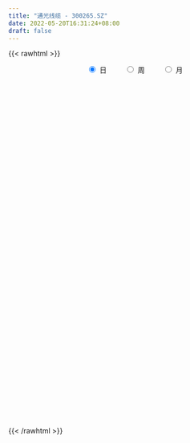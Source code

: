 ```yaml
---
title: "通光线缆 - 300265.SZ"
date: 2022-05-20T16:31:24+08:00
draft: false
---
```

{{< rawhtml >}}
    <div style="text-align: center">
        <label style="padding: 1rem;"><input style="margin-right: .5rem" type="radio" name="period" value="D" checked onclick="period_change(this)">日</label>
        <label style="padding: 1rem;"><input style="margin-right: .5rem" type="radio" name="period" value="W" onclick="period_change(this)">周</label>
        <label style="padding: 1rem;"><input style="margin-right: .5rem" type="radio" name="period" value="M" onclick="period_change(this)">月</label>
    </div>
    <div id="chart" style="height: 700px;"></div> 
    <script type="text/javascript">
        const D_v = [23046.79,28120.17,35267.21,113888.75,52675.05,32623.51,41517.25,30706.75,31040.55,27852.17,30344.0,31394.25,32192.0,31621.0,22825.81,36714.25,33932.0,24090.59,26437.25,43669.0,37729.02,98996.0,59677.0,53441.65,40372.0,90658.92,60152.0,56564.9,52960.87,78940.5,59448.0,156893.03,96287.03,53138.88,57283.0,39122.12,54388.0,27617.0,23675.18,27720.0,44444.91,42920.0,28418.0,45466.15,46671.25,30820.0,36366.53,34683.5,100792.87,60327.66,72217.51,48894.05,51753.25,471064.4,714703.75,447536.43,514954.31,542835.8199999999,370816.57,497724.85,362489.43,291656.91,273459.98,212274.46,428069.96,477026.04,381240.6,520275.3,626950.38,485557.35,429618.32,358006.91,243478.18,258691.18,228576.52,238115.98,337870.23,231481.97,164646.65,190379.01,149069.37,252230.57,207462.27,137618.18,102985.38,270613.61,191994.75,438073.73,304961.17,220689.5,215595.46,149557.8,185172.09,286083.46,239926.79,209463.17,167085.79,78121.18,105173.74,116413.3,98517.05,106997.8,71480.0,58842.25,92759.0,73871.0,42675.94,59705.0,125606.94,91925.94,79476.0,133513.06,217080.68,129889.86,110335.23,165986.08,92761.42,87294.0,66910.25,118650.32,93360.12,57191.0,66345.0,59829.84,65081.76,112175.12,214464.8,141186.18,316390.2,246256.31,173243.2,176053.75,133111.11,113863.0,311790.53,205095.78,146747.85,193293.71,138623.63,125998.0,86666.68,110382.0,96656.78,63379.0,63414.5,46260.0,133059.63,155810.94,255425.0,175878.03,214561.5,190687.0,123299.0,105081.25,92500.0,131241.25,90512.0,69707.25,57358.0,60674.5,51681.0,61338.0,91633.0,37243.0,49954.0,43118.19,36511.94,130416.5,80490.0,64070.0,45510.0,145387.01,84648.0,74803.0,35683.4,31566.53,60659.19,35367.23,37801.0,30040.53,26628.0,28293.87,35479.0,30848.0,39951.37,21087.0,44472.0,32802.5,39961.0,19986.62,85311.27,60197.75,55569.0,94913.0,45916.0,35549.0,39491.0,31525.08,41789.0,35256.0,31430.0,38232.0,47851.0,36407.0,34511.0,35154.53,42443.0,42141.54,41599.29,22413.0,21068.0,23225.0,52257.02,39716.0,21194.02,20748.0,27226.0,22200.0,28268.0,20400.36,17500.0,30290.0,48170.0,25329.0,19109.0,13953.0,9884.0,34237.0,19158.0,20779.0,19373.0,140374.66,93611.38,74171.01,40754.0,38168.0,30698.0,48675.0,28230.0,31795.0,23254.0,26389.0,35632.75,29289.0,17849.0,18909.0,15412.25,20143.0,43289.75,27687.52]
const D_histogram = [0.0,0.0076453561,0.0132890812,0.0326427931,0.0346628713,0.0364571399,0.0360245756,0.0271296645,0.0216123214,0.0229127964,0.0200890009,0.0154142285,0.0155264348,0.0064915459,0.0036502972,0.0067398737,-0.0031912295,-0.0073730001,-0.0070833857,0.0004642416,0.0032553877,0.0213803592,0.0315503388,0.0367738053,0.0334402241,0.0458633245,0.0476614512,0.0355899799,0.0338458349,0.027127295,0.013758591,0.0331970129,0.0211452443,0.005089927,-0.0208133526,-0.031700338,-0.0580595013,-0.0747332598,-0.0715284634,-0.0679945028,-0.0540736851,-0.0502035099,-0.0437868669,-0.0264380695,-0.0101063475,-0.0067323895,-0.0090889244,-0.0021294395,0.0154145849,0.0284271478,0.037852547,0.0361529167,0.0223816179,0.1299884374,0.2611486182,0.294939777,0.3392867933,0.3322687786,0.3035157486,0.3047129745,0.2888254623,0.2119881708,0.1087898087,0.05932473,0.0613126997,0.0761611875,0.0713150111,0.1001648219,0.2128498145,0.1853412352,0.0786397758,-0.0601586597,-0.1414622707,-0.1834211021,-0.2402214408,-0.2396195809,-0.2267752561,-0.2600208831,-0.27961424,-0.3164278003,-0.3396856141,-0.2828922699,-0.2529235096,-0.2241698343,-0.1971741375,-0.1250209957,-0.0854973783,-0.0019319719,0.0416822541,0.024689337,0.0464865814,0.0268923073,0.0365655167,0.0856905976,0.1012514557,0.0423979263,-0.0626612402,-0.1189170521,-0.1636999904,-0.1545370648,-0.1544478661,-0.1507640886,-0.1351041371,-0.125852452,-0.1048610736,-0.1124726012,-0.1073622174,-0.0853667076,-0.0403446916,-0.0195343507,-0.0009059224,0.0434602293,0.0843027164,0.0727402174,0.0160080913,-0.0635452694,-0.0937369594,-0.1154440788,-0.1259649539,-0.0980034079,-0.0937511412,-0.0782033824,-0.0517453894,-0.0280144028,-0.0154691142,0.0143316969,0.073774715,0.0955439845,0.154244267,0.1796948124,0.1902194658,0.1993380639,0.1798396112,0.1621620948,0.1793681757,0.1654355243,0.1348917369,0.1213953637,0.1177384437,0.078690573,0.0474077142,-0.0042797569,-0.0634844401,-0.0909672798,-0.1109593399,-0.1179354659,-0.0867628323,-0.0484319055,0.0052502492,0.0319048206,0.0592943313,0.0594082985,0.0588776981,0.0361387102,0.0082477029,-0.0507853212,-0.0737967151,-0.0920012552,-0.0900745351,-0.0837219311,-0.0766519935,-0.0623084145,-0.080391827,-0.0793780596,-0.0930701934,-0.0748446829,-0.0622875254,-0.0218906508,-0.0095081701,-0.0197792442,-0.0104804349,0.0297661255,0.0476655509,0.0307277923,0.0138324613,0.0048378202,-0.0395876388,-0.0527472327,-0.0799614573,-0.0754472143,-0.0574926335,-0.0383058471,-0.0135216447,-0.0011755633,-0.0119480405,-0.0200262467,-0.0029722603,0.0078870447,0.0066182848,0.0086483179,0.0419759668,0.0573397011,0.0694423936,0.0678594089,0.0697521805,0.056334518,0.053679026,0.0501277943,0.0384289207,0.0195962435,-0.0014888342,-0.0318114377,-0.0630709947,-0.0682464978,-0.0579225186,-0.0797744285,-0.1242952869,-0.1216952013,-0.1034594397,-0.0825254495,-0.0614477406,-0.0425211815,-0.0143509889,-0.0048054443,0.0015115642,0.0041940423,-0.007677068,-0.0031413958,0.0063417091,0.0075651921,0.015017504,0.0233963281,0.0018690134,-0.0334495923,-0.0416612522,-0.055969916,-0.0559916439,-0.069904201,-0.0629166668,-0.0443286118,-0.0327446674,0.0166744533,0.0176180395,-0.039353115,-0.0797701135,-0.0794309776,-0.0859304336,-0.0540599632,-0.0245763444,0.0044743831,0.0317206975,0.0614408591,0.0776118548,0.0925621885,0.0993709795,0.1030461012,0.0998623442,0.0999769861,0.1114977724,0.1190988184]
const D_fast = [0.0,0.0095566952,0.0185226906,0.0460371007,0.0567228968,0.0676314504,0.0762050299,0.074092535,0.0739782722,0.0810069463,0.0832054011,0.0823841858,0.0863780008,0.0789659983,0.077037324,0.0818118689,0.0710829583,0.0650579377,0.0635767057,0.0712403934,0.0748453864,0.0983154477,0.116373012,0.1307899298,0.1358164046,0.1597053361,0.1734188257,0.1702448494,0.1769621631,0.1770254469,0.1670963907,0.1948340658,0.1880686083,0.1732857728,0.142179155,0.1233670851,0.0824930465,0.047135973,0.0324586536,0.0189939885,0.0193963849,0.0107156826,0.0061856089,0.0169248889,0.0307300241,0.0324208847,0.0277921187,0.0342192438,0.0556169144,0.0757362642,0.0946248002,0.101963399,0.0937875047,0.2338914336,0.4303387689,0.5378648719,0.6670335865,0.7430827665,0.7902086737,0.8675841432,0.9239029966,0.9000627478,0.8240618379,0.7894279416,0.8067440862,0.8406328709,0.8536154473,0.9075064636,1.0734039098,1.0922306393,1.0051891238,0.8513510234,0.7346818447,0.6468677379,0.5300120389,0.4707090036,0.4268595144,0.3286086666,0.2391117497,0.1231912394,0.015012022,0.0010822987,-0.0321798184,-0.0594686017,-0.0817664393,-0.0408685463,-0.0227192735,0.0603631399,0.1143979294,0.1035773465,0.1369962363,0.124125039,0.1429396276,0.2134873579,0.2543610799,0.2061070321,0.0853825555,-0.0006025193,-0.0863104553,-0.1157817959,-0.1543045637,-0.1883118083,-0.2064278911,-0.228639319,-0.2338632091,-0.2695928869,-0.2913230574,-0.2906692246,-0.2557333815,-0.2398066282,-0.2214046805,-0.1661734716,-0.1042553053,-0.0976327499,-0.1503628533,-0.2458025314,-0.2994284611,-0.3499966003,-0.3920087138,-0.3885480197,-0.4077335384,-0.4117366252,-0.3982149796,-0.3814875936,-0.3728095836,-0.3394258483,-0.2615391515,-0.2158838858,-0.1186225365,-0.0482482881,0.0098312318,0.0687843458,0.0942457959,0.1171088033,0.1791569281,0.2065831578,0.2097623046,0.2266147723,0.2523924632,0.2330172358,0.2135863056,0.1608288952,0.085753102,0.0355284423,-0.0122034528,-0.0486634452,-0.0391815196,-0.0129585692,0.0420361477,0.0766669243,0.1188800179,0.1338460597,0.1480348837,0.1343305735,0.1085014919,0.0367721375,-0.0046884352,-0.0458932891,-0.0664852028,-0.0810630815,-0.0931561423,-0.0943896669,-0.1325710361,-0.1514017837,-0.1883614659,-0.1888471261,-0.1918618499,-0.1569376381,-0.1469321999,-0.1621480851,-0.1554693844,-0.1077812927,-0.0779654796,-0.08722129,-0.1006585058,-0.1084436918,-0.1627660604,-0.1891124625,-0.2363170515,-0.2506646121,-0.2470831896,-0.237472865,-0.2160690737,-0.2040168831,-0.2177763705,-0.2308611384,-0.2145502171,-0.2017191509,-0.2013333395,-0.197141227,-0.1533195864,-0.1236209269,-0.094157636,-0.0787757684,-0.0594449517,-0.0587789847,-0.0480147202,-0.0390340033,-0.0411256467,-0.0550592631,-0.0765165493,-0.1147920123,-0.1618193179,-0.1840564455,-0.1882130959,-0.230008613,-0.3056032931,-0.3334270078,-0.3410561062,-0.3407534783,-0.3350377046,-0.3267414408,-0.3021589955,-0.2938148119,-0.2871199124,-0.2833889237,-0.297179301,-0.2934289777,-0.2823604455,-0.2792456645,-0.2680389767,-0.2538110705,-0.2748711318,-0.3185521356,-0.3371791085,-0.3654802514,-0.3794998903,-0.4108884975,-0.41963013,-0.4121242281,-0.4087264504,-0.3551387164,-0.3497906203,-0.4166000536,-0.4769595805,-0.496478189,-0.5244602533,-0.5061047738,-0.4827652411,-0.4525959179,-0.4174194291,-0.3723390527,-0.3367650933,-0.2986742124,-0.2670226765,-0.2375860296,-0.2158042005,-0.1906953121,-0.1513000826,-0.1139243321]
const D_slow = [0.0,0.001911339,0.0052336093,0.0133943076,0.0220600254,0.0311743104,0.0401804543,0.0469628705,0.0523659508,0.0580941499,0.0631164001,0.0669699573,0.070851566,0.0724744524,0.0733870268,0.0750719952,0.0742741878,0.0724309378,0.0706600914,0.0707761518,0.0715899987,0.0769350885,0.0848226732,0.0940161245,0.1023761805,0.1138420117,0.1257573745,0.1346548694,0.1431163282,0.1498981519,0.1533377997,0.1616370529,0.166923364,0.1681958457,0.1629925076,0.1550674231,0.1405525478,0.1218692328,0.103987117,0.0869884913,0.07347007,0.0609191925,0.0499724758,0.0433629584,0.0408363716,0.0391532742,0.0368810431,0.0363486832,0.0402023295,0.0473091164,0.0567722532,0.0658104823,0.0714058868,0.1039029962,0.1691901507,0.242925095,0.3277467933,0.4108139879,0.4866929251,0.5628711687,0.6350775343,0.688074577,0.7152720292,0.7301032117,0.7454313866,0.7644716834,0.7823004362,0.8073416417,0.8605540953,0.9068894041,0.926549348,0.9115096831,0.8761441154,0.8302888399,0.7702334797,0.7103285845,0.6536347705,0.5886295497,0.5187259897,0.4396190396,0.3546976361,0.2839745686,0.2207436912,0.1647012326,0.1154076983,0.0841524493,0.0627781048,0.0622951118,0.0727156753,0.0788880096,0.0905096549,0.0972327317,0.1063741109,0.1277967603,0.1531096242,0.1637091058,0.1480437957,0.1183145327,0.0773895351,0.0387552689,0.0001433024,-0.0375477197,-0.071323754,-0.102786867,-0.1290021354,-0.1571202857,-0.1839608401,-0.205302517,-0.2153886899,-0.2202722775,-0.2204987581,-0.2096337008,-0.1885580217,-0.1703729674,-0.1663709446,-0.1822572619,-0.2056915018,-0.2345525215,-0.2660437599,-0.2905446119,-0.3139823972,-0.3335332428,-0.3464695902,-0.3534731908,-0.3573404694,-0.3537575452,-0.3353138664,-0.3114278703,-0.2728668036,-0.2279431005,-0.180388234,-0.1305537181,-0.0855938153,-0.0450532916,-0.0002112476,0.0411476335,0.0748705677,0.1052194086,0.1346540195,0.1543266628,0.1661785913,0.1651086521,0.1492375421,0.1264957221,0.0987558872,0.0692720207,0.0475813126,0.0354733363,0.0367858986,0.0447621037,0.0595856865,0.0744377612,0.0891571857,0.0981918632,0.100253789,0.0875574587,0.0691082799,0.0461079661,0.0235893323,0.0026588496,-0.0165041488,-0.0320812524,-0.0521792092,-0.0720237241,-0.0952912724,-0.1140024432,-0.1295743245,-0.1350469872,-0.1374240298,-0.1423688408,-0.1449889496,-0.1375474182,-0.1256310305,-0.1179490824,-0.114490967,-0.113281512,-0.1231784217,-0.1363652299,-0.1563555942,-0.1752173978,-0.1895905561,-0.1991670179,-0.2025474291,-0.2028413199,-0.20582833,-0.2108348917,-0.2115779568,-0.2096061956,-0.2079516244,-0.2057895449,-0.1952955532,-0.180960628,-0.1636000296,-0.1466351773,-0.1291971322,-0.1151135027,-0.1016937462,-0.0891617976,-0.0795545675,-0.0746555066,-0.0750277151,-0.0829805746,-0.0987483232,-0.1158099477,-0.1302905773,-0.1502341845,-0.1813080062,-0.2117318065,-0.2375966665,-0.2582280288,-0.273589964,-0.2842202593,-0.2878080066,-0.2890093676,-0.2886314766,-0.287582966,-0.289502233,-0.2902875819,-0.2887021547,-0.2868108566,-0.2830564806,-0.2772073986,-0.2767401452,-0.2851025433,-0.2955178564,-0.3095103354,-0.3235082463,-0.3409842966,-0.3567134633,-0.3677956162,-0.3759817831,-0.3718131697,-0.3674086599,-0.3772469386,-0.397189467,-0.4170472114,-0.4385298198,-0.4520448106,-0.4581888967,-0.4570703009,-0.4491401266,-0.4337799118,-0.4143769481,-0.391236401,-0.3663936561,-0.3406321308,-0.3156665447,-0.2906722982,-0.2627978551,-0.2330231505]
const D_data = [['2021-05-11', 8.3738, 8.4337, 8.3339, 8.4337],['2021-05-12', 8.3838, 8.5535, 8.3738, 8.5535],['2021-05-13', 8.5535, 8.5734, 8.4337, 8.7431],['2021-05-14', 8.9028, 8.8329, 8.8329, 9.4817],['2021-05-17', 8.6632, 8.7032, 8.6233, 8.9627],['2021-05-18', 8.6832, 8.7431, 8.5834, 8.8229],['2021-05-19', 8.803, 8.7531, 8.7331, 8.9527],['2021-05-20', 8.7531, 8.6533, 8.5934, 8.7531],['2021-05-21', 8.6632, 8.6832, 8.6632, 8.8329],['2021-05-24', 8.6832, 8.783, 8.6433, 8.793],['2021-05-25', 8.813, 8.7531, 8.6632, 8.8229],['2021-05-26', 8.773, 8.7331, 8.6932, 8.813],['2021-05-27', 8.7032, 8.803, 8.7032, 8.8329],['2021-05-28', 8.803, 8.6832, 8.6433, 8.8828],['2021-05-31', 8.6433, 8.7431, 8.6433, 8.7531],['2021-06-01', 8.7431, 8.8329, 8.6732, 8.8329],['2021-06-02', 8.8229, 8.6632, 8.6533, 8.8229],['2021-06-03', 8.6932, 8.7032, 8.6233, 8.7331],['2021-06-04', 8.7131, 8.7531, 8.7032, 8.773],['2021-06-07', 8.7331, 8.8728, 8.7231, 8.8728],['2021-06-08', 8.9028, 8.8529, 8.7631, 8.9028],['2021-06-09', 8.813, 9.1224, 8.803, 9.1822],['2021-06-10', 9.1224, 9.1323, 9.0026, 9.2022],['2021-06-11', 9.1224, 9.1523, 9.0625, 9.2321],['2021-06-15', 9.2222, 9.0924, 9.0026, 9.2222],['2021-06-16', 9.0924, 9.3619, 8.9427, 9.3619],['2021-06-17', 9.282, 9.322, 9.1922, 9.3819],['2021-06-18', 9.292, 9.1723, 9.1423, 9.4417],['2021-06-21', 9.1523, 9.312, 9.1224, 9.322],['2021-06-22', 9.3619, 9.2721, 9.2721, 9.6314],['2021-06-23', 9.2621, 9.1723, 9.0824, 9.2621],['2021-06-24', 9.1723, 9.6414, 9.0725, 9.6513],['2021-06-25', 9.6314, 9.312, 9.302, 9.6314],['2021-06-28', 9.23, 9.22, 9.17, 9.38],['2021-06-29', 9.26, 9.0, 8.95, 9.3],['2021-06-30', 9.09, 9.09, 9.0, 9.17],['2021-07-01', 9.07, 8.78, 8.72, 9.08],['2021-07-02', 8.68, 8.75, 8.65, 8.95],['2021-07-05', 8.75, 8.92, 8.75, 8.95],['2021-07-06', 8.91, 8.9, 8.78, 8.94],['2021-07-07', 8.94, 9.04, 8.91, 9.1],['2021-07-08', 9.01, 8.93, 8.86, 9.02],['2021-07-09', 8.85, 8.96, 8.85, 9.0],['2021-07-12', 9.0, 9.14, 8.98, 9.15],['2021-07-13', 9.14, 9.21, 9.02, 9.24],['2021-07-14', 9.25, 9.1, 9.07, 9.25],['2021-07-15', 9.2, 9.03, 8.95, 9.28],['2021-07-16', 9.06, 9.16, 8.96, 9.2],['2021-07-19', 9.1, 9.37, 9.1, 9.52],['2021-07-20', 9.43, 9.42, 9.26, 9.46],['2021-07-21', 9.39, 9.47, 9.33, 9.53],['2021-07-22', 9.47, 9.39, 9.36, 9.53],['2021-07-23', 9.42, 9.23, 9.21, 9.44],['2021-07-26', 9.2, 11.08, 9.17, 11.08],['2021-07-27', 11.75, 12.2, 11.3, 13.1],['2021-07-28', 11.38, 11.68, 10.78, 12.2],['2021-07-29', 11.66, 12.32, 11.48, 12.61],['2021-07-30', 12.17, 12.1, 11.7, 13.56],['2021-08-02', 11.39, 12.05, 11.39, 12.1],['2021-08-03', 11.9, 12.67, 11.53, 12.94],['2021-08-04', 12.42, 12.74, 11.9, 12.74],['2021-08-05', 12.48, 12.02, 12.01, 12.56],['2021-08-06', 11.78, 11.43, 11.29, 12.02],['2021-08-09', 11.51, 11.86, 11.37, 11.94],['2021-08-10', 11.63, 12.53, 11.5, 13.38],['2021-08-11', 12.56, 12.9, 12.32, 13.51],['2021-08-12', 12.8, 12.85, 12.4, 13.4],['2021-08-13', 13.17, 13.52, 13.17, 14.69],['2021-08-16', 13.4, 15.2, 13.19, 15.81],['2021-08-17', 14.36, 13.96, 13.66, 14.71],['2021-08-18', 13.2, 12.84, 12.29, 13.4],['2021-08-19', 12.45, 11.91, 11.7, 12.69],['2021-08-20', 11.9, 12.08, 11.51, 12.11],['2021-08-23', 12.05, 12.23, 11.71, 12.3],['2021-08-24', 12.11, 11.72, 11.71, 12.15],['2021-08-25', 11.6, 12.2, 11.47, 12.2],['2021-08-26', 12.6, 12.3, 12.22, 13.15],['2021-08-27', 12.0, 11.56, 11.51, 12.0],['2021-08-30', 11.4, 11.45, 11.2, 11.84],['2021-08-31', 11.36, 10.91, 10.8, 11.44],['2021-09-01', 10.9, 10.71, 10.36, 11.13],['2021-09-02', 10.78, 11.6, 10.55, 11.65],['2021-09-03', 11.36, 11.32, 11.28, 11.9],['2021-09-06', 11.11, 11.3, 10.95, 11.52],['2021-09-07', 11.2, 11.28, 11.1, 11.37],['2021-09-08', 11.28, 12.0, 11.28, 12.0],['2021-09-09', 12.08, 11.82, 11.6, 12.08],['2021-09-10', 12.0, 12.68, 12.0, 13.85],['2021-09-13', 12.53, 12.55, 12.02, 13.18],['2021-09-14', 12.18, 11.9, 11.83, 12.25],['2021-09-15', 11.85, 12.44, 11.8, 12.57],['2021-09-16', 12.25, 11.97, 11.91, 12.38],['2021-09-17', 12.03, 12.35, 12.01, 12.52],['2021-09-22', 12.32, 13.07, 12.06, 13.4],['2021-09-23', 13.02, 12.92, 12.66, 13.35],['2021-09-24', 12.99, 11.95, 11.82, 13.0],['2021-09-27', 11.86, 10.94, 10.68, 12.04],['2021-09-28', 10.94, 11.06, 10.94, 11.25],['2021-09-29', 10.91, 10.83, 10.8, 11.48],['2021-09-30', 11.0, 11.29, 10.9, 11.38],['2021-10-08', 11.57, 11.08, 10.92, 11.6],['2021-10-11', 11.13, 11.01, 10.45, 11.26],['2021-10-12', 10.87, 11.09, 10.71, 11.15],['2021-10-13', 10.92, 10.96, 10.8, 11.11],['2021-10-14', 10.92, 11.08, 10.53, 11.19],['2021-10-15', 10.92, 10.65, 10.65, 11.0],['2021-10-18', 10.63, 10.69, 10.51, 10.81],['2021-10-19', 10.75, 10.87, 10.66, 11.07],['2021-10-20', 10.78, 11.26, 10.63, 11.38],['2021-10-21', 11.0, 11.08, 10.99, 11.21],['2021-10-22', 11.1, 11.12, 11.01, 11.29],['2021-10-25', 11.08, 11.6, 11.04, 11.6],['2021-10-26', 11.6, 11.81, 11.5, 12.68],['2021-10-27', 11.51, 11.27, 11.12, 11.88],['2021-10-28', 11.15, 10.53, 10.51, 11.36],['2021-10-29', 9.91, 9.83, 9.36, 10.16],['2021-11-01', 9.77, 10.06, 9.68, 10.25],['2021-11-02', 10.03, 9.91, 9.77, 10.22],['2021-11-03', 9.88, 9.83, 9.6, 9.99],['2021-11-04', 9.81, 10.23, 9.81, 10.42],['2021-11-05', 10.38, 9.9, 9.9, 10.4],['2021-11-08', 9.98, 9.98, 9.79, 10.0],['2021-11-09', 9.97, 10.13, 9.92, 10.19],['2021-11-10', 10.09, 10.15, 9.96, 10.23],['2021-11-11', 10.13, 10.04, 10.01, 10.21],['2021-11-12', 10.02, 10.32, 10.0, 10.37],['2021-11-15', 10.45, 10.92, 10.37, 11.22],['2021-11-16', 10.74, 10.69, 10.58, 10.88],['2021-11-17', 10.71, 11.43, 10.69, 12.07],['2021-11-18', 11.3, 11.34, 11.2, 11.8],['2021-11-19', 11.34, 11.37, 11.11, 11.63],['2021-11-22', 11.63, 11.54, 11.3, 11.78],['2021-11-23', 11.3, 11.29, 11.16, 11.53],['2021-11-24', 11.27, 11.34, 11.1, 11.4],['2021-11-25', 11.34, 11.91, 11.3, 12.16],['2021-11-26', 11.9, 11.67, 11.59, 12.27],['2021-11-29', 11.28, 11.47, 11.25, 11.8],['2021-11-30', 11.51, 11.68, 11.5, 11.95],['2021-12-01', 11.7, 11.87, 11.6, 11.9],['2021-12-02', 11.77, 11.41, 11.4, 11.83],['2021-12-03', 11.49, 11.39, 11.27, 11.52],['2021-12-06', 11.31, 10.95, 10.95, 11.5],['2021-12-07', 11.0, 10.55, 10.44, 11.08],['2021-12-08', 10.57, 10.67, 10.51, 10.75],['2021-12-09', 10.75, 10.57, 10.51, 10.75],['2021-12-10', 10.48, 10.58, 10.48, 10.65],['2021-12-13', 10.71, 11.05, 10.46, 11.07],['2021-12-14', 10.91, 11.28, 10.85, 11.43],['2021-12-15', 11.12, 11.71, 11.1, 11.94],['2021-12-16', 11.6, 11.61, 11.51, 11.78],['2021-12-17', 11.52, 11.81, 11.45, 11.95],['2021-12-20', 12.31, 11.6, 11.36, 12.5],['2021-12-21', 11.55, 11.65, 11.36, 11.73],['2021-12-22', 11.65, 11.36, 11.31, 11.68],['2021-12-23', 11.35, 11.19, 11.11, 11.37],['2021-12-24', 11.48, 10.56, 10.56, 11.48],['2021-12-27', 10.73, 10.75, 10.44, 11.05],['2021-12-28', 10.79, 10.64, 10.53, 10.79],['2021-12-29', 10.66, 10.78, 10.55, 10.79],['2021-12-30', 10.78, 10.79, 10.69, 10.91],['2021-12-31', 10.79, 10.77, 10.72, 10.93],['2022-01-04', 10.8, 10.86, 10.65, 10.92],['2022-01-05', 10.8, 10.38, 10.3, 10.86],['2022-01-06', 10.38, 10.5, 10.35, 10.57],['2022-01-07', 10.5, 10.2, 10.19, 10.58],['2022-01-10', 10.23, 10.53, 10.2, 10.53],['2022-01-11', 10.52, 10.47, 10.39, 10.63],['2022-01-12', 10.77, 10.91, 10.77, 11.1],['2022-01-13', 10.8, 10.67, 10.65, 10.99],['2022-01-14', 10.63, 10.36, 10.35, 10.72],['2022-01-17', 10.4, 10.57, 10.23, 10.57],['2022-01-18', 10.65, 11.08, 10.41, 11.25],['2022-01-19', 10.9, 10.97, 10.82, 11.11],['2022-01-20', 10.98, 10.55, 10.4, 11.05],['2022-01-21', 10.45, 10.46, 10.43, 10.61],['2022-01-24', 10.5, 10.48, 10.35, 10.6],['2022-01-25', 10.48, 9.86, 9.8, 10.48],['2022-01-26', 9.84, 10.04, 9.84, 10.12],['2022-01-27', 10.04, 9.68, 9.68, 10.11],['2022-01-28', 9.7, 9.93, 9.68, 10.01],['2022-02-07', 9.99, 10.08, 9.98, 10.12],['2022-02-08', 10.11, 10.13, 9.98, 10.14],['2022-02-09', 10.16, 10.27, 10.05, 10.3],['2022-02-10', 10.21, 10.18, 10.12, 10.35],['2022-02-11', 10.14, 9.86, 9.85, 10.17],['2022-02-14', 9.76, 9.8, 9.75, 9.98],['2022-02-15', 9.8, 10.1, 9.76, 10.29],['2022-02-16', 10.1, 10.07, 10.0, 10.15],['2022-02-17', 10.03, 9.92, 9.9, 10.13],['2022-02-18', 9.89, 9.94, 9.86, 9.96],['2022-02-21', 9.92, 10.42, 9.92, 10.43],['2022-02-22', 10.53, 10.34, 10.2, 10.53],['2022-02-23', 10.37, 10.4, 10.29, 10.5],['2022-02-24', 10.36, 10.29, 10.08, 10.64],['2022-02-25', 10.29, 10.37, 10.29, 10.5],['2022-02-28', 10.4, 10.18, 10.13, 10.4],['2022-03-01', 10.18, 10.3, 10.18, 10.5],['2022-03-02', 10.3, 10.3, 10.19, 10.35],['2022-03-03', 10.4, 10.18, 10.17, 10.55],['2022-03-04', 10.15, 10.02, 9.98, 10.21],['2022-03-07', 10.04, 9.88, 9.81, 10.06],['2022-03-08', 9.88, 9.6, 9.51, 9.98],['2022-03-09', 9.68, 9.37, 8.92, 9.72],['2022-03-10', 9.5, 9.53, 9.48, 9.71],['2022-03-11', 9.46, 9.67, 9.23, 9.77],['2022-03-14', 9.61, 9.16, 9.16, 9.61],['2022-03-15', 9.19, 8.59, 8.57, 9.19],['2022-03-16', 8.85, 8.94, 8.47, 9.04],['2022-03-17', 8.98, 9.07, 8.98, 9.25],['2022-03-18', 8.95, 9.1, 8.95, 9.15],['2022-03-21', 9.05, 9.12, 8.99, 9.19],['2022-03-22', 9.12, 9.12, 8.98, 9.16],['2022-03-23', 9.12, 9.3, 9.11, 9.5],['2022-03-24', 9.35, 9.12, 9.08, 9.35],['2022-03-25', 9.04, 9.08, 9.04, 9.19],['2022-03-28', 9.02, 9.02, 8.87, 9.12],['2022-03-29', 8.99, 8.77, 8.75, 9.12],['2022-03-30', 8.87, 8.91, 8.81, 9.04],['2022-03-31', 8.9, 8.97, 8.82, 9.02],['2022-04-01', 8.95, 8.86, 8.77, 8.95],['2022-04-06', 8.82, 8.93, 8.82, 8.94],['2022-04-07', 8.89, 8.96, 8.76, 9.07],['2022-04-08', 8.89, 8.52, 8.41, 8.9],['2022-04-11', 8.54, 8.14, 8.08, 8.54],['2022-04-12', 8.14, 8.29, 8.0, 8.32],['2022-04-13', 8.26, 8.07, 8.05, 8.26],['2022-04-14', 8.1, 8.12, 8.08, 8.19],['2022-04-15', 8.11, 7.81, 7.7, 8.11],['2022-04-18', 7.8, 7.95, 7.64, 7.98],['2022-04-19', 7.95, 8.07, 7.95, 8.11],['2022-04-20', 8.0, 7.98, 7.92, 8.18],['2022-04-21', 8.07, 8.56, 8.07, 9.26],['2022-04-22', 8.3, 8.05, 8.03, 8.5],['2022-04-25', 7.65, 7.11, 7.06, 7.75],['2022-04-26', 7.15, 6.95, 6.77, 7.32],['2022-04-27', 6.9, 7.23, 6.6, 7.25],['2022-04-28', 7.23, 7.0, 6.91, 7.24],['2022-04-29', 7.25, 7.43, 7.1, 7.54],['2022-05-05', 7.45, 7.47, 7.32, 7.56],['2022-05-06', 7.33, 7.55, 7.22, 7.58],['2022-05-09', 7.53, 7.63, 7.47, 7.72],['2022-05-10', 7.5, 7.79, 7.5, 7.8],['2022-05-11', 7.76, 7.74, 7.73, 7.98],['2022-05-12', 7.73, 7.82, 7.7, 7.98],['2022-05-13', 7.91, 7.8, 7.76, 7.91],['2022-05-16', 7.8, 7.82, 7.72, 7.93],['2022-05-17', 7.82, 7.77, 7.7, 7.85],['2022-05-18', 7.8, 7.84, 7.78, 7.93],['2022-05-19', 7.76, 8.06, 7.67, 8.13],['2022-05-20', 8.05, 8.12, 8.03, 8.16]]
const W_v = [166675.76,105012.93,134960.6,82023.71,78581.3,195366.2,152376.62,92418.09,368200.49,172719.06,100951.95,101409.38,213737.24,480089.7,162803.98,111955.39,100802.93,86105.54,129275.52,71879.29,61824.71,68526.95,74192.86,48688.08,41057.29,49173.96,57286.54,56590.46,102952.76,112020.59,89036.54,30460.84,15402.03,102692.58,89070.17,131110.99,85283.6,351523.34,101270.51,102667.38,84350.87,68683.1,35686.34,64607.17,73197.48,142198.82,72170.83,49548.25,49330.02,69536.05,74871.65,144803.24,81453.87,105099.75,88657.25,59775.66,48705.16,79123.78,36309.54,58536.88,371661.26,850438.3099999999,1129713.6800000002,424363.77,433876.17,396521.7,365859.47,298132.89,432622.18,415945.73,245835.53,207667.83,255095.24,382130.38,157736.43,936289.8699999999,867720.53,1714834.8400000001,771007.8,538799.78,372422.9399999999,889013.3700000001,933213.3099999999,793741.62,791131.8500000001,855861.67,469733.0699999999,962514.1400000001,550483.0699999999,370009.7,459831.11,1059743.6100000001,227608.41,387907.3200000001,609188.4,459235.6,577504.6,595285.62,584788.8099999999,381773.79,287369.55,209679.72,100965.62,136972.09,132328.9,129358.26,139181.27,114174.03,167677.0,257823.9,441196.01,273473.9,158883.71,143419.95,17123.43,73718.4,139129.36,106343.91,124318.58,76621.47,97681.91,42873.57,74773.0,80785.97,58097.74,153334.5,81274.7,117240.51,174629.53,102880.59,97740.45,153344.24,118009.04,185905.86,305509.04,514861.94,1123379.48,2847306.2400000002,2406842.3699999996,2790152.5700000003,1437973.0699999998,1191376.3100000001,745986.99,998715.7,515305.9,1179458.72,1755791.8699999999,1240147.55,840932.3500000001,466084.74,715262.88,366243.3,503759.8100000001,1595535.7499999998,865656.6899999999,707230.3,414143.34,435443.28,290426.22,265120.23,575971.34,1597402.02,1866730.6900000002,912024.87,1469000.53,847171.49,252952.19,1439911.7099999997,772423.84,925674.5100000001,649135.85,983938.29,1310316.5100000002,600033.3099999999,448740.91,359573.07,310575.09,410438.7,236512.53,394483.67,317543.73,308258.21,246320.37,201525.92,87958.23,83807.0,325280.98,390603.41,257913.05,679797.8300000001,361702.25,181032.81,181051.54,149360.58,142965.89,206259.44,42031.28,218416.65,188563.11,153403.42,143999.9,293512.67,247747.82,444529.4300000001,231549.0,167178.09,194007.43,333985.34,2691094.7099999995,1796147.7399999998,2018886.3600000001,2143611.1400000001,1294735.8799999999,963787.8700000001,1141285.6499999999,1075976.02,735473.42,466794.01,98517.05,403950.05,399389.82,756804.9099999999,458976.11,360622.72,1091540.6899999999,939914.17,691329.8699999999,380092.28,934735.1000000001,642808.5,329932.75,240168.0,354606.63,386031.41,195434.48,161200.24,158309.12,341907.02,183610.08,188431.0,183751.36,157460.04,118842.36,95960.0,102512.0,293296.04,232466.01,60025.0,132413.75,125441.52]
const W_histogram = [0.0,-0.0602757835,-0.1563040949,-0.2008301612,-0.2280442113,-0.2227924567,-0.1849041246,-0.1604864903,-0.0667454623,-0.0263153515,0.0040149771,0.0029437043,0.0755094803,0.1014192247,0.0673190499,0.0517976948,-0.0135543864,-0.0356280571,-0.096588371,-0.1410708529,-0.1713020033,-0.1906318782,-0.1921596568,-0.1940665235,-0.177270085,-0.1384420545,-0.1078253399,-0.0856163085,-0.0550574293,-0.1355813732,-0.208236928,-0.2259903251,-0.2167697921,-0.1671596789,-0.1014290833,-0.0288090108,-0.0032007821,0.0671088813,0.0803898572,0.075439172,0.0420265375,0.0381045652,0.0331232946,0.0390806881,0.0527628268,0.0736209264,0.0545684438,0.0367618383,-0.0003591689,-0.05271281,-0.0616269703,-0.0693502247,-0.0473014356,-0.0132497033,0.0157660615,0.0140180205,0.0311785615,0.031255089,0.038972599,0.0484523764,0.1041802137,0.2410218881,0.3428174651,0.3688701533,0.3109274535,0.2604920426,0.21808222,0.1995893898,0.2048661748,0.2039590554,0.1390253399,0.1088556955,0.0865565142,0.0727020098,0.0545412667,0.1336371394,0.3162615069,0.4092341687,0.3760269458,0.302109229,0.2026831647,0.1924234153,0.2247999907,0.1959068864,0.1290474518,0.111501701,0.1210759812,0.1239984644,0.1140579055,0.0645413656,0.1331051546,0.0754212357,-0.0598102862,-0.1627059801,-0.2078009685,-0.1909450058,-0.1967174889,-0.2032159846,-0.1794926502,-0.136965762,-0.1577691881,-0.1761074026,-0.201710302,-0.1988897515,-0.1906737233,-0.1917972702,-0.2294535677,-0.2296155244,-0.2101930156,-0.1771326645,-0.1075869544,-0.0452938727,-0.0174229443,-0.0252801084,-0.0385199063,-0.0339937532,-0.0229401272,-0.0216857906,-0.0176808409,-0.0382101692,-0.0487733246,-0.0416142615,-0.0325302618,-0.0169173599,-0.0069011105,0.0105531969,0.0120044585,0.0262260425,0.0368294297,0.0349844718,0.0119970743,-0.0574237313,-0.0898282064,-0.0595905799,-0.0615282171,0.0304981261,0.3635623965,0.8389632808,0.8302419662,0.8862854233,0.7769258656,0.614928849,0.4302147984,0.2717777255,0.1616707812,0.1419706157,0.1675577378,-0.0454895732,-0.1709856393,-0.2785316486,-0.302866819,-0.3305233424,-0.3198380963,-0.2123467785,-0.2009226601,-0.1804189107,-0.1886537798,-0.193018254,-0.2044798001,-0.2193163875,-0.1502855755,-0.0408734261,-0.0901446688,-0.1055099275,-0.0145042313,0.0428936833,0.097141773,0.1501731113,0.1534537931,0.0524246402,0.0459697124,0.0537981022,0.0515771729,0.0258575347,-0.0476926467,-0.1249662527,-0.2174368561,-0.2230090287,-0.256749777,-0.3178919414,-0.3757247672,-0.3613525837,-0.4156637735,-0.4652786819,-0.4535139915,-0.3837538235,-0.2969861883,-0.214253689,-0.1557360186,-0.0718017063,-0.0213878748,-0.0092305959,-0.0063837188,-0.0126916109,-0.0116335505,-0.0263773475,-0.0310790388,0.0090447903,0.0299192181,0.0471195344,0.0654687797,0.1044421936,0.1298616832,0.1527962973,0.1278420607,0.1231560212,0.1305004708,0.1364066565,0.3194803144,0.3773593979,0.529011504,0.5050067926,0.4297233957,0.3431355115,0.3553274606,0.3201318583,0.2518827868,0.1493274858,0.0590234244,-0.0330423218,-0.0638748116,-0.1668846973,-0.2225616413,-0.2228090916,-0.1475884821,-0.0765360074,-0.0486605309,-0.0830212936,-0.0242120208,-0.0683010762,-0.0812441279,-0.1235795778,-0.1352497618,-0.130608579,-0.1558944909,-0.1689011563,-0.1635719875,-0.1243206408,-0.1153595766,-0.1255907006,-0.1610684234,-0.1750436017,-0.1871733727,-0.2047421293,-0.2479448403,-0.2437577627,-0.2644147948,-0.2517330319,-0.2099499103,-0.1471712063]
const W_fast = [0.0,-0.0753447293,-0.2104490645,-0.3051826711,-0.3894077741,-0.4398541337,-0.4481918327,-0.463895821,-0.3868411586,-0.3529898857,-0.3216558128,-0.3219911595,-0.2305480133,-0.1792834628,-0.1965538752,-0.1991258066,-0.2678664843,-0.2988471694,-0.383954576,-0.4637047711,-0.5367614224,-0.6037492668,-0.6533169596,-0.7037404572,-0.7312615399,-0.727044023,-0.7233836434,-0.7225786892,-0.7057841672,-0.8202034544,-0.9449182412,-1.0191692196,-1.0641411346,-1.0563209411,-1.0159476164,-0.9505297966,-0.9257217634,-0.8386348798,-0.8052564395,-0.7913473317,-0.8142533318,-0.8086491629,-0.8053496098,-0.7896220443,-0.7627491989,-0.7234858677,-0.7288962393,-0.7375123853,-0.7747231847,-0.8402550283,-0.8645759311,-0.8896367418,-0.8794133115,-0.848674005,-0.8157167249,-0.8139602608,-0.7890050793,-0.7811147796,-0.7636541199,-0.7420612484,-0.6602883576,-0.4631912112,-0.2756912679,-0.1574210415,-0.1376318778,-0.1229442781,-0.1108335457,-0.0794290284,-0.0229356997,0.0271469447,-0.0030304359,-0.0059861564,-0.0066462091,-0.002325211,-0.0068506375,0.10565452,0.3673442642,0.5626254683,0.6234249817,0.6250345723,0.5762792991,0.6141254036,0.7027019766,0.7227855939,0.6881880223,0.6985176967,0.7383609722,0.7722830715,0.7908569889,0.7574757905,0.8593158682,0.8204872582,0.6703031648,0.5267309758,0.4296857453,0.3988054566,0.3438536012,0.2865511094,0.2654012812,0.2736867289,0.2134410058,0.1510759406,0.0750454657,0.0281435784,-0.0113088243,-0.0603816888,-0.1554013782,-0.212967216,-0.2460929611,-0.2573157761,-0.2146668046,-0.163697191,-0.1401819987,-0.1543591899,-0.1772289644,-0.1812012496,-0.1758826554,-0.1800497664,-0.180465027,-0.2105468976,-0.2333033842,-0.2365478864,-0.2355964522,-0.2242128902,-0.2159219185,-0.1958293119,-0.1913769357,-0.1705988411,-0.1507880964,-0.1438869364,-0.1638750653,-0.2476518037,-0.3025133303,-0.2871733489,-0.3044930403,-0.2048421657,0.2191127038,0.9042544084,1.1030935854,1.3807083983,1.465580307,1.4573155026,1.3801551516,1.2896625101,1.2199732611,1.2357657495,1.303242306,1.0788226018,0.9105801258,0.7334012044,0.6333493292,0.5230619703,0.4537876922,0.5081923155,0.4693857689,0.4447847905,0.3893864766,0.3367674388,0.2741859427,0.2045202584,0.2359796765,0.3351734694,0.2633660596,0.221623319,0.3090029574,0.3771242928,0.4556578257,0.5462324418,0.5878765719,0.499953579,0.5049910794,0.5262689947,0.5369423587,0.5176871041,0.432213761,0.3236985918,0.1768687744,0.1155443446,0.017616152,-0.1229989977,-0.2747630153,-0.3507289777,-0.5089561108,-0.6748906897,-0.7765044972,-0.8026827851,-0.7901616969,-0.7609926199,-0.7414089541,-0.6754250684,-0.6303582056,-0.6205085757,-0.6192576283,-0.6287384231,-0.6305887504,-0.6519268842,-0.6643983352,-0.6220133086,-0.5936590763,-0.5646788763,-0.5299624361,-0.4648784738,-0.4069935634,-0.345859875,-0.3388535964,-0.3127506306,-0.2727810633,-0.2327732135,0.0301705231,0.182389456,0.4662944382,0.5685414249,0.6006888769,0.5998848706,0.7009086848,0.7457460471,0.7404676723,0.6752442428,0.5996960374,0.4993697108,0.4525685181,0.307837458,0.1965201038,0.1405703806,0.1788938695,0.2308123423,0.2465226861,0.1914066,0.2441628677,0.1829985432,0.1497444595,0.0765141151,0.0310314908,0.0030205288,-0.0612390059,-0.1164709604,-0.1520347884,-0.1438636019,-0.1637424319,-0.205371231,-0.2811160597,-0.3388521384,-0.3977752526,-0.4665295415,-0.5717184625,-0.6284708256,-0.7152315565,-0.7654830515,-0.7761874075,-0.7502015051]
const W_slow = [0.0,-0.0150689459,-0.0541449696,-0.1043525099,-0.1613635627,-0.2170616769,-0.2632877081,-0.3034093307,-0.3200956962,-0.3266745341,-0.3256707899,-0.3249348638,-0.3060574937,-0.2807026875,-0.263872925,-0.2509235014,-0.2543120979,-0.2632191122,-0.287366205,-0.3226339182,-0.365459419,-0.4131173886,-0.4611573028,-0.5096739337,-0.5539914549,-0.5886019685,-0.6155583035,-0.6369623807,-0.650726738,-0.6846220813,-0.7366813133,-0.7931788945,-0.8473713425,-0.8891612623,-0.9145185331,-0.9217207858,-0.9225209813,-0.905743761,-0.8856462967,-0.8667865037,-0.8562798693,-0.846753728,-0.8384729044,-0.8287027324,-0.8155120257,-0.7971067941,-0.7834646831,-0.7742742236,-0.7743640158,-0.7875422183,-0.8029489609,-0.820286517,-0.8321118759,-0.8354243017,-0.8314827864,-0.8279782813,-0.8201836409,-0.8123698686,-0.8026267189,-0.7905136248,-0.7644685713,-0.7042130993,-0.618508733,-0.5262911947,-0.4485593313,-0.3834363207,-0.3289157657,-0.2790184182,-0.2278018745,-0.1768121107,-0.1420557757,-0.1148418519,-0.0932027233,-0.0750272209,-0.0613919042,-0.0279826193,0.0510827574,0.1533912995,0.247398036,0.3229253432,0.3735961344,0.4217019882,0.4779019859,0.5268787075,0.5591405705,0.5870159957,0.617284991,0.6482846071,0.6767990835,0.6929344249,0.7262107135,0.7450660225,0.7301134509,0.6894369559,0.6374867138,0.5897504623,0.5405710901,0.489767094,0.4448939314,0.4106524909,0.3712101939,0.3271833432,0.2767557677,0.2270333298,0.179364899,0.1314155815,0.0740521895,0.0166483084,-0.0358999455,-0.0801831116,-0.1070798502,-0.1184033184,-0.1227590544,-0.1290790815,-0.1387090581,-0.1472074964,-0.1529425282,-0.1583639759,-0.1627841861,-0.1723367284,-0.1845300595,-0.1949336249,-0.2030661904,-0.2072955303,-0.209020808,-0.2063825088,-0.2033813941,-0.1968248835,-0.1876175261,-0.1788714081,-0.1758721396,-0.1902280724,-0.212685124,-0.227582769,-0.2429648232,-0.2353402917,-0.1444496926,0.0652911276,0.2728516192,0.494422975,0.6886544414,0.8423866536,0.9499403532,1.0178847846,1.0583024799,1.0937951338,1.1356845683,1.124312175,1.0815657651,1.011932853,0.9362161482,0.8535853127,0.7736257886,0.720539094,0.6703084289,0.6252037013,0.5780402563,0.5297856928,0.4786657428,0.4238366459,0.386265252,0.3760468955,0.3535107283,0.3271332465,0.3235071886,0.3342306095,0.3585160527,0.3960593305,0.4344227788,0.4475289389,0.459021367,0.4724708925,0.4853651857,0.4918295694,0.4799064077,0.4486648446,0.3943056305,0.3385533734,0.2743659291,0.1948929437,0.1009617519,0.010623606,-0.0932923374,-0.2096120078,-0.3229905057,-0.4189289616,-0.4931755086,-0.5467389309,-0.5856729355,-0.6036233621,-0.6089703308,-0.6112779798,-0.6128739095,-0.6160468122,-0.6189551999,-0.6255495367,-0.6333192964,-0.6310580989,-0.6235782943,-0.6117984107,-0.5954312158,-0.5693206674,-0.5368552466,-0.4986561723,-0.4666956571,-0.4359066518,-0.4032815341,-0.36917987,-0.2893097914,-0.1949699419,-0.0627170659,0.0635346323,0.1709654812,0.2567493591,0.3455812242,0.4256141888,0.4885848855,0.525916757,0.540672613,0.5324120326,0.5164433297,0.4747221554,0.419081745,0.3633794722,0.3264823516,0.3073483498,0.295183217,0.2744278936,0.2683748884,0.2512996194,0.2309885874,0.200093693,0.1662812525,0.1336291078,0.094655485,0.052430196,0.0115371991,-0.0195429611,-0.0483828553,-0.0797805304,-0.1200476363,-0.1638085367,-0.2106018799,-0.2617874122,-0.3237736223,-0.3847130629,-0.4508167616,-0.5137500196,-0.5662374972,-0.6030302988]
const W_data = [['2017-07-07', 12.6762, 12.368, 12.1095, 12.6762],['2017-07-14', 12.368, 11.4235, 11.2644, 12.4276],['2017-07-21', 11.4334, 10.4591, 9.7532, 11.4931],['2017-07-28', 10.5684, 10.5684, 10.2304, 10.7971],['2017-08-04', 10.5187, 10.3994, 10.1409, 10.6181],['2017-08-11', 11.0357, 10.5386, 10.3398, 11.334],['2017-08-18', 10.5187, 10.8667, 10.4193, 11.1053],['2017-08-25', 10.8766, 10.6877, 10.5883, 10.9562],['2017-09-01', 10.7474, 11.7416, 10.6877, 12.5071],['2017-09-08', 11.8907, 11.3539, 11.2743, 11.9206],['2017-09-15', 11.3737, 11.3638, 11.3141, 11.6621],['2017-09-22', 11.3837, 11.0059, 10.9363, 11.5726],['2017-09-29', 11.0457, 12.1095, 10.638, 12.1095],['2017-10-13', 12.7159, 11.8211, 11.7217, 12.7159],['2017-10-20', 11.7317, 11.0755, 10.8369, 11.841],['2017-10-27', 11.0655, 11.1848, 10.986, 11.5229],['2017-11-03', 11.155, 10.3199, 10.2702, 11.2544],['2017-11-10', 10.3795, 10.5684, 10.2205, 10.6181],['2017-11-17', 10.5684, 9.7631, 9.7631, 10.5883],['2017-11-24', 9.793, 9.5444, 9.4549, 9.9123],['2017-12-01', 9.5444, 9.3456, 9.1666, 9.5941],['2017-12-08', 9.3853, 9.1467, 8.6496, 9.3853],['2017-12-15', 9.1268, 9.097, 9.0075, 9.5742],['2017-12-22', 9.1268, 8.8584, 8.7789, 9.2362],['2017-12-29', 8.8385, 8.9081, 8.6993, 9.0075],['2018-01-05', 8.9081, 9.1268, 8.9081, 9.2362],['2018-01-12', 9.1268, 9.0274, 8.8982, 9.276],['2018-01-19', 8.9479, 8.8982, 8.6098, 9.0473],['2018-01-26', 8.9081, 8.9976, 8.749, 9.2859],['2018-02-02', 8.749, 7.2975, 7.0788, 8.749],['2018-02-09', 7.2677, 6.7407, 6.3729, 7.2677],['2018-02-14', 6.6513, 6.8998, 6.6513, 7.1185],['2018-02-23', 7.0589, 6.9197, 6.8899, 7.0589],['2018-03-02', 6.9296, 7.3074, 6.8501, 7.7349],['2018-03-09', 7.3074, 7.5858, 7.2776, 7.6256],['2018-03-16', 7.5858, 7.8642, 7.5063, 8.1227],['2018-03-23', 7.8642, 7.3969, 7.2577, 8.0929],['2018-03-30', 7.3969, 8.1127, 7.0887, 8.3414],['2018-04-04', 8.1028, 7.556, 7.556, 8.2718],['2018-04-13', 7.5063, 7.2875, 7.2478, 7.7051],['2018-04-20', 7.2776, 6.7507, 6.691, 7.3472],['2018-04-27', 6.7507, 6.9296, 6.6413, 7.1881],['2018-05-04', 6.86, 6.8004, 6.5419, 6.9595],['2018-05-11', 6.8501, 6.8501, 6.8103, 7.1086],['2018-05-18', 6.86, 6.9197, 6.7706, 7.2577],['2018-05-25', 6.9793, 7.039, 6.9595, 7.546],['2018-06-01', 6.9992, 6.4822, 6.4126, 6.9992],['2018-06-08', 6.5319, 6.3232, 6.2138, 6.6115],['2018-06-15', 6.3132, 5.836, 5.5875, 6.3431],['2018-06-22', 5.5278, 5.2693, 4.8716, 5.7366],['2018-06-29', 5.3687, 5.488, 5.2196, 5.5676],['2018-07-06', 5.4483, 5.2892, 5.1699, 6.0846],['2018-07-13', 5.4085, 5.5364, 5.1798, 5.7266],['2018-07-20', 5.5065, 5.6957, 5.4567, 5.9546],['2018-07-27', 5.6957, 5.6857, 5.616, 5.9247],['2018-08-03', 5.6957, 5.2675, 5.1381, 5.7455],['2018-08-10', 5.2675, 5.4468, 5.1082, 5.4866],['2018-08-17', 5.4368, 5.1879, 5.1779, 5.7256],['2018-08-24', 4.9788, 5.2177, 4.9788, 5.2974],['2018-08-31', 5.2377, 5.2078, 5.1978, 5.5364],['2018-09-07', 5.1879, 5.9148, 5.1381, 6.7711],['2018-09-14', 5.8351, 7.4881, 5.5364, 8.1453],['2018-09-21', 7.0997, 7.8366, 6.9504, 9.151],['2018-09-28', 7.8366, 7.4383, 7.1694, 7.8465],['2018-10-12', 7.2491, 6.5023, 6.1737, 7.6076],['2018-10-19', 6.4226, 6.4724, 5.9745, 6.8607],['2018-10-26', 6.5321, 6.4624, 6.2832, 7.1196],['2018-11-02', 6.4126, 6.7213, 6.104, 6.8508],['2018-11-09', 6.7412, 7.1097, 6.6218, 7.3088],['2018-11-16', 7.0698, 7.1794, 7.0101, 7.5478],['2018-11-23', 7.1993, 6.3131, 6.3131, 7.2292],['2018-11-30', 6.2035, 6.572, 6.1239, 6.6018],['2018-12-07', 6.7711, 6.5919, 6.323, 6.8209],['2018-12-14', 6.4923, 6.6516, 6.4425, 7.1893],['2018-12-21', 6.6715, 6.5521, 6.3828, 6.7612],['2018-12-28', 6.562, 8.0059, 6.5122, 9.0813],['2019-01-04', 7.8963, 10.1965, 7.7171, 10.1965],['2019-01-11', 10.9234, 10.1268, 9.7683, 11.6204],['2019-01-18', 9.9277, 9.0514, 8.9717, 10.1168],['2019-01-25', 8.9916, 8.5635, 8.2946, 9.1908],['2019-02-01', 8.5137, 8.0258, 7.5677, 8.5933],['2019-02-15', 8.0855, 9.0614, 8.0855, 9.5294],['2019-02-22', 9.1609, 9.8878, 8.902, 10.1666],['2019-03-01', 9.8878, 9.37, 9.141, 10.7342],['2019-03-08', 9.5094, 8.8423, 8.8423, 10.2961],['2019-03-15', 8.7925, 9.4099, 8.7925, 10.4355],['2019-03-22', 9.4597, 9.9077, 9.0514, 10.2065],['2019-03-29', 9.7683, 10.0471, 9.3202, 11.1226],['2019-04-04', 9.9575, 10.0571, 9.848, 10.8836],['2019-04-12', 10.1567, 9.5692, 9.37, 10.2563],['2019-04-19', 9.6787, 11.2819, 9.1311, 11.2819],['2019-04-26', 12.4071, 9.9177, 9.6588, 12.4469],['2019-04-30', 9.8281, 8.5336, 8.3743, 10.2264],['2019-05-10', 8.2847, 8.3046, 7.6474, 8.3046],['2019-05-17', 8.1453, 8.5734, 7.966, 9.7086],['2019-05-24', 8.5137, 9.2008, 8.3643, 9.3601],['2019-05-31', 8.9618, 8.8722, 8.8224, 9.4597],['2019-06-06', 8.902, 8.7427, 8.5635, 9.6688],['2019-06-14', 8.8323, 9.0813, 8.5635, 9.7584],['2019-06-21', 9.0614, 9.4308, 8.8622, 9.5504],['2019-06-28', 9.5703, 8.6333, 8.5336, 9.5703],['2019-07-05', 8.8526, 8.4737, 8.3242, 8.9622],['2019-07-12', 8.4538, 8.1547, 8.0451, 8.4538],['2019-07-19', 8.1747, 8.3242, 8.0949, 8.4937],['2019-07-26', 8.1049, 8.2943, 7.9753, 8.4239],['2019-08-02', 8.2445, 8.065, 7.9554, 8.5136],['2019-08-09', 8.0451, 7.3472, 7.2874, 8.2145],['2019-08-16', 7.3771, 7.5366, 7.1678, 7.6563],['2019-08-23', 7.5666, 7.6563, 7.5067, 8.0451],['2019-08-30', 7.427, 7.8058, 7.427, 8.2445],['2019-09-06', 7.7261, 8.4139, 7.6762, 8.5834],['2019-09-12', 8.4937, 8.6033, 8.4538, 8.9224],['2019-09-20', 8.6931, 8.3741, 8.1846, 8.6931],['2019-09-27', 8.3242, 7.9454, 7.6862, 8.4538],['2019-09-30', 8.0451, 7.7759, 7.7759, 8.0451],['2019-10-11', 7.7759, 7.9254, 7.6363, 8.0351],['2019-10-18', 8.0251, 8.0052, 7.9155, 8.3741],['2019-10-25', 8.0251, 7.8756, 7.5765, 8.0251],['2019-11-01', 7.8656, 7.8856, 7.6862, 8.3741],['2019-11-08', 7.8656, 7.4868, 7.4469, 7.8656],['2019-11-15', 7.4868, 7.4669, 7.2775, 7.9952],['2019-11-22', 7.4469, 7.6164, 7.4071, 7.6862],['2019-11-29', 7.6463, 7.6264, 7.5067, 7.8955],['2019-12-06', 8.1747, 7.7261, 7.4669, 8.1747],['2019-12-13', 7.7261, 7.6862, 7.5566, 7.8158],['2019-12-20', 7.6862, 7.8258, 7.6862, 8.0849],['2019-12-27', 7.7759, 7.6563, 7.5067, 7.8258],['2020-01-03', 7.6662, 7.8457, 7.5167, 7.8557],['2020-01-10', 7.8058, 7.8656, 7.746, 8.0849],['2020-01-17', 7.8756, 7.736, 7.7261, 8.055],['2020-01-23', 7.7261, 7.3971, 7.3472, 7.9554],['2020-02-07', 6.6594, 6.5198, 5.9914, 6.6594],['2020-02-14', 6.4999, 6.6195, 6.44, 6.8189],['2020-02-21', 6.6594, 7.3074, 6.6195, 7.3771],['2020-02-28', 7.4669, 6.8986, 6.8488, 7.7261],['2020-03-06', 6.9086, 8.2744, 6.9086, 8.8426],['2020-03-13', 7.8357, 12.581, 7.8258, 12.581],['2020-03-20', 13.8371, 17.0372, 12.7804, 19.7787],['2020-03-27', 15.3325, 12.9299, 12.7704, 16.8578],['2020-04-03', 12.4813, 14.6147, 12.4016, 16.1001],['2020-04-10', 14.8241, 13.1493, 13.1493, 15.7113],['2020-04-17', 12.2421, 12.4215, 11.6738, 13.3586],['2020-04-24', 12.6707, 11.7436, 11.7137, 12.91],['2020-04-30', 11.7436, 11.5642, 10.7766, 12.92],['2020-05-08', 11.5143, 11.7636, 11.3149, 12.5013],['2020-05-15', 11.7735, 12.8203, 11.6639, 13.1592],['2020-05-22', 12.6807, 13.6876, 11.9031, 15.2029],['2020-05-29', 12.3218, 10.3978, 10.3878, 12.7306],['2020-06-05', 10.4377, 10.647, 10.4078, 11.0857],['2020-06-12', 10.7866, 10.2084, 9.9292, 10.8464],['2020-06-19', 10.1087, 10.7991, 10.0788, 11.398],['2020-06-24', 10.7891, 10.4897, 10.4897, 11.1484],['2020-07-03', 10.4598, 10.7792, 10.2302, 10.9488],['2020-07-10', 10.869, 12.2064, 10.7492, 13.6736],['2020-07-17', 12.0367, 11.2582, 10.9788, 12.9749],['2020-07-24', 11.3281, 11.398, 11.2482, 12.5657],['2020-07-31', 11.4079, 11.0087, 10.5596, 11.5277],['2020-08-07', 11.0287, 10.9488, 10.8989, 11.5377],['2020-08-14', 10.9588, 10.7292, 10.4298, 11.368],['2020-08-21', 10.7592, 10.5097, 10.4298, 11.0985],['2020-08-28', 10.5795, 11.6175, 10.4797, 12.1365],['2020-09-04', 11.6874, 12.5857, 11.3381, 13.6736],['2020-09-11', 12.7054, 10.7592, 9.9408, 14.6517],['2020-09-18', 10.7891, 10.9788, 10.6394, 12.0467],['2020-09-25', 10.9887, 12.5158, 10.849, 13.4839],['2020-09-30', 12.5058, 12.5557, 11.5876, 12.925],['2020-10-09', 12.7653, 12.925, 12.6156, 13.0547],['2020-10-16', 12.8252, 13.3542, 12.6256, 14.8513],['2020-10-23', 13.2045, 13.0647, 12.1864, 13.4041],['2020-10-30', 12.9549, 11.6375, 11.6275, 13.7833],['2020-11-06', 11.378, 12.6356, 11.0886, 12.8252],['2020-11-13', 12.6356, 12.925, 12.0467, 13.973],['2020-11-20', 13.0248, 12.925, 12.7953, 14.1925],['2020-11-27', 12.935, 12.6555, 12.1066, 12.935],['2020-12-04', 12.5757, 11.8471, 11.7074, 12.8551],['2020-12-11', 11.867, 11.388, 11.2482, 12.1265],['2020-12-18', 11.4279, 10.6594, 10.4997, 11.5576],['2020-12-25', 10.6195, 11.358, 10.5795, 11.7772],['2020-12-31', 11.3181, 10.7492, 10.6793, 11.3181],['2021-01-08', 10.7592, 9.9508, 9.6913, 11.2383],['2021-01-15', 9.9807, 9.4118, 8.803, 9.9807],['2021-01-22', 9.4717, 9.9108, 9.3619, 10.4797],['2021-01-29', 9.6214, 8.6233, 8.3938, 9.6513],['2021-02-05', 8.5834, 8.0245, 7.9446, 8.8329],['2021-02-10', 8.0245, 8.284, 7.9347, 8.3638],['2021-02-19', 8.3139, 8.8429, 8.3139, 8.8429],['2021-02-26', 8.8529, 9.1423, 8.813, 9.3819],['2021-03-05', 9.1224, 9.2721, 9.1224, 9.8709],['2021-03-12', 9.3719, 9.1224, 8.5235, 9.4617],['2021-03-19', 9.0126, 9.6513, 8.9028, 10.4298],['2021-03-26', 9.6513, 9.4717, 9.0126, 10.1803],['2021-04-02', 9.4218, 9.0625, 8.8828, 9.5615],['2021-04-09', 9.0126, 8.8928, 8.8828, 9.4118],['2021-04-16', 8.8629, 8.6732, 8.3938, 8.9427],['2021-04-23', 8.6433, 8.6533, 8.5734, 8.8928],['2021-04-30', 8.6632, 8.3139, 8.1942, 8.9327],['2021-05-07', 8.3239, 8.274, 8.2341, 8.4037],['2021-05-14', 8.3239, 8.8329, 8.2341, 9.4817],['2021-05-21', 8.6632, 8.6832, 8.5834, 8.9627],['2021-05-28', 8.6832, 8.6832, 8.6433, 8.8828],['2021-06-04', 8.6433, 8.7531, 8.6233, 8.8329],['2021-06-11', 8.7331, 9.1523, 8.7231, 9.2321],['2021-06-18', 9.2222, 9.1723, 8.9427, 9.4417],['2021-06-25', 9.1523, 9.312, 9.0725, 9.6513],['2021-07-02', 9.23, 8.75, 8.65, 9.38],['2021-07-09', 8.75, 8.96, 8.75, 9.1],['2021-07-16', 9.0, 9.16, 8.95, 9.28],['2021-07-23', 9.1, 9.23, 9.1, 9.53],['2021-07-30', 9.2, 12.1, 9.17, 13.56],['2021-08-06', 11.39, 11.43, 11.29, 12.94],['2021-08-13', 11.51, 13.52, 11.37, 14.69],['2021-08-20', 13.4, 12.08, 11.51, 15.81],['2021-08-27', 12.05, 11.56, 11.47, 13.15],['2021-09-03', 11.4, 11.32, 10.36, 11.9],['2021-09-10', 11.11, 12.68, 10.95, 13.85],['2021-09-17', 12.53, 12.35, 11.8, 13.18],['2021-09-24', 12.32, 11.95, 11.82, 13.4],['2021-09-30', 11.86, 11.29, 10.68, 12.04],['2021-10-08', 11.57, 11.08, 10.92, 11.6],['2021-10-15', 11.13, 10.65, 10.45, 11.26],['2021-10-22', 10.63, 11.12, 10.51, 11.38],['2021-10-29', 11.08, 9.83, 9.36, 12.68],['2021-11-05', 9.77, 9.9, 9.6, 10.42],['2021-11-12', 9.98, 10.32, 9.79, 10.37],['2021-11-19', 10.45, 11.37, 10.37, 12.07],['2021-11-26', 11.63, 11.67, 11.1, 12.27],['2021-12-03', 11.28, 11.39, 11.25, 11.95],['2021-12-10', 11.31, 10.58, 10.44, 11.5],['2021-12-17', 10.71, 11.81, 10.46, 11.95],['2021-12-24', 12.31, 10.56, 10.56, 12.5],['2021-12-31', 10.73, 10.77, 10.44, 11.05],['2022-01-07', 10.8, 10.2, 10.19, 10.92],['2022-01-14', 10.23, 10.36, 10.2, 11.1],['2022-01-21', 10.4, 10.46, 10.23, 11.25],['2022-01-28', 10.5, 9.93, 9.68, 10.6],['2022-02-11', 9.99, 9.86, 9.85, 10.35],['2022-02-18', 9.76, 9.94, 9.75, 10.29],['2022-02-25', 9.92, 10.37, 9.92, 10.64],['2022-03-04', 10.4, 10.02, 9.98, 10.55],['2022-03-11', 10.04, 9.67, 8.92, 10.06],['2022-03-18', 9.61, 9.1, 8.47, 9.61],['2022-03-25', 9.05, 9.08, 8.98, 9.5],['2022-04-01', 9.02, 8.86, 8.75, 9.12],['2022-04-08', 8.82, 8.52, 8.41, 9.07],['2022-04-15', 8.54, 7.81, 7.7, 8.54],['2022-04-22', 7.8, 8.05, 7.64, 9.26],['2022-04-29', 7.65, 7.43, 6.6, 7.75],['2022-05-06', 7.45, 7.55, 7.22, 7.58],['2022-05-13', 7.53, 7.8, 7.47, 7.98],['2022-05-20', 7.8, 8.12, 7.67, 8.16]]
const M_v = [845619.6900000001,626545.0299999999,628628.9299999998,313062.4099999999,227795.33,477836.5,564971.0699999998,215397.62,249261.2899999999,191964.33,418997.3,399690.25,365395.9500000001,159859.92,140519.73,267140.99,780047.4700000001,302534.85,292556.7200000001,181572.19,257566.56,112883.97,201070.61,327743.1199999999,123883.03,416229.97,456735.58,383710.24,581357.03,622408.17,639042.03,212843.31,366167.27,423525.1300000001,408964.4,318076.2499999999,494887.1599999999,301758.69,213214.3,492788.8899999999,397490.03,172233.1,774574.0600000001,928734.5500000003,1220117.01,1917732.4399999999,2448786.1800000002,1867595.6200000001,780979.66,1412537.55,1559599.7800000005,2115117.29,1430491.1400000001,658618.22,694658.5600000001,1161623.29,2900267.2399999998,1225789.74,499179.8299999999,638338.1099999999,646439.8799999999,1056263.21,1104780.7399999998,653560.5899999999,138362.6,631377.4299999999,502825.73,789653.5199999999,671954.0800000001,797426.5700000001,395297.82,244477.8499999999,347571.7,216805.81,708226.8899999999,356971.86,381122.44,250024.17,446161.97,256303.16,2776177.02,1328555.4099999999,1467906.0899999999,1731251.9199999999,4188608.8899999997,2619078.2199999997,3152307.8100000001,2667675.9000000004,2033835.9200000002,1849217.7699999996,654152.1100000001,734008.6799999999,1034097.0000000001,424956.67,310503.53,407055.91,458928.0800000001,762768.1799999999,8088859.7699999996,5967734.9000000013,4690704.04,2520986.1699999999,3953862.9900000002,1709108.6700000002,6550182.0,3390962.2499999995,3638218.4600000009,1671045.8,1266605.98,698572.13,1811246.0800000001,739440.7200000001,625240.27,1256508.01,3468270.5700000003,7608406.7799999984,4028291.3099999996,1658661.8300000001,3191095.25,2638856.9399999999,1176240.52,696965.38,776145.48,744634.41,317880.27]
const M_histogram = [0.0,0.0332617664,0.0074454777,-0.0752508929,-0.1417903521,-0.135494373,-0.1498551863,-0.1469935812,-0.1260047017,-0.0915697573,-0.0727098924,-0.0297693753,-0.0202312131,-0.0092936071,-0.0161105865,0.0138824401,0.0509843661,0.0763643973,0.081743913,0.0293064155,0.0312148495,-0.0127825348,-0.0185954805,-0.0061269132,0.0079133143,0.0144434975,0.086850148,0.1063533807,0.1309105904,0.2295084091,0.3685728016,0.3439732715,0.3557184417,0.3946502447,0.3805455631,0.3514246509,0.5008520986,0.5662296673,0.5857660269,0.4872528485,0.3554973392,0.2499673305,0.3681584284,0.4224952827,0.9371640803,0.7136209985,0.7033082372,0.1883432214,-0.1948910087,-0.2284398956,-0.2273532641,-0.0688541465,-0.3136584862,-0.4850549454,-0.4323886339,-0.1953596435,0.1437826908,0.2830597559,0.2562719064,0.1969725974,0.0479307474,-0.0428828792,-0.0708608187,-0.1923987185,-0.2741581994,-0.4218201499,-0.6408492436,-0.6524724024,-0.6379575846,-0.6932928858,-0.7968113845,-0.8433430854,-0.895475831,-0.9273085386,-0.8411269528,-0.8161773187,-0.7763920173,-0.7739429243,-0.7121156968,-0.6565410587,-0.4340903811,-0.3217036678,-0.2154634637,-0.033002066,0.0822529914,0.2635418656,0.4195537338,0.4101570474,0.4148399375,0.3903019436,0.3484582605,0.2736246785,0.2176804994,0.1766505572,0.139716007,0.1184149872,0.0867698747,0.0361008128,0.5168599026,0.584145312,0.52419523,0.4635616074,0.4382470458,0.4283907854,0.467892328,0.4071686124,0.3935221182,0.2544241895,0.013470725,-0.1099320007,-0.1892425376,-0.2828255832,-0.3027313736,-0.279976401,-0.0610843985,0.0013728497,0.0626963155,0.0025270721,0.080593431,0.0648903789,-0.0044430052,-0.0341848919,-0.130648351,-0.2846368802,-0.3236465405]
const M_fast = [0.0,0.041577208,0.0176222888,-0.083886805,-0.1858738523,-0.2134514665,-0.2652760763,-0.2991628666,-0.3096751625,-0.2981326574,-0.2974502656,-0.2619520924,-0.2574717334,-0.2488575292,-0.2597021552,-0.2262385186,-0.1763905011,-0.1319193705,-0.1061038766,-0.1512147702,-0.1415026239,-0.1886956418,-0.1991574576,-0.1882206186,-0.1722020625,-0.162061005,-0.0679418175,-0.0218502396,0.0354346176,0.1914095386,0.4226171315,0.4840109194,0.5846856999,0.7222800642,0.8033117733,0.8620470238,1.1366874962,1.3436224817,1.509600348,1.5329003818,1.4900192073,1.4469810312,1.6572117362,1.8171724112,2.5661322288,2.5209943967,2.6865086946,2.2186294842,1.7866725019,1.6960136411,1.6402619565,1.7815475375,1.4583285763,1.1656683807,1.1102375337,1.2984266133,1.6735146203,1.8835566243,1.9208367514,1.9107805918,1.7737214286,1.6721870822,1.626493938,1.4568563586,1.3065573278,1.0534403399,0.6741989353,0.4994576759,0.3544830975,0.1258245749,-0.1768967699,-0.4342642421,-0.7102659455,-0.9739257878,-1.0980259402,-1.2771206358,-1.4314333387,-1.6224699768,-1.7386716735,-1.8472323,-1.7333042177,-1.7013434213,-1.6489690832,-1.474758202,-1.3389398967,-1.0917655561,-0.8308652545,-0.7377226791,-0.6293298046,-0.5562923125,-0.5110214306,-0.5174488429,-0.5189728971,-0.5158402001,-0.5178457485,-0.5095430215,-0.5194956653,-0.561139524,0.0488345414,0.2621562788,0.3332550043,0.3885117835,0.4727589834,0.5700004194,0.7264750439,0.7675434815,0.8522775168,0.7767856354,0.5391998522,0.3883141263,0.261692955,0.0974035136,0.0018148798,-0.0454242478,0.1581966551,0.2209971156,0.2979946603,0.238457185,0.3366719016,0.3371914443,0.2667473088,0.2284591992,0.0993336523,-0.125814097,-0.2457353923]
const M_slow = [0.0,0.0083154416,0.010176811,-0.0086359122,-0.0440835002,-0.0779570935,-0.11542089,-0.1521692853,-0.1836704608,-0.2065629001,-0.2247403732,-0.232182717,-0.2372405203,-0.2395639221,-0.2435915687,-0.2401209587,-0.2273748672,-0.2082837678,-0.1878477896,-0.1805211857,-0.1727174733,-0.175913107,-0.1805619771,-0.1820937054,-0.1801153768,-0.1765045025,-0.1547919655,-0.1282036203,-0.0954759727,-0.0380988704,0.05404433,0.1400376478,0.2289672583,0.3276298194,0.4227662102,0.5106223729,0.6358353976,0.7773928144,0.9238343211,1.0456475332,1.1345218681,1.1970137007,1.2890533078,1.3946771285,1.6289681485,1.8073733981,1.9832004574,2.0302862628,1.9815635106,1.9244535367,1.8676152207,1.850401684,1.7719870625,1.6507233261,1.5426261677,1.4937862568,1.5297319295,1.6004968684,1.664564845,1.7138079944,1.7257906812,1.7150699614,1.6973547567,1.6492550771,1.5807155273,1.4752604898,1.3150481789,1.1519300783,0.9924406821,0.8191174607,0.6199146146,0.4090788432,0.1852098855,-0.0466172492,-0.2568989874,-0.4609433171,-0.6550413214,-0.8485270525,-1.0265559767,-1.1906912413,-1.2992138366,-1.3796397536,-1.4335056195,-1.441756136,-1.4211928881,-1.3553074217,-1.2504189883,-1.1478797264,-1.0441697421,-0.9465942562,-0.859479691,-0.7910735214,-0.7366533966,-0.6924907573,-0.6575617555,-0.6279580087,-0.60626554,-0.5972403368,-0.4680253612,-0.3219890332,-0.1909402257,-0.0750498238,0.0345119376,0.141609634,0.258582716,0.3603748691,0.4587553986,0.522361446,0.5257291272,0.498246127,0.4509354926,0.3802290968,0.3045462534,0.2345521532,0.2192810536,0.219624266,0.2352983448,0.2359301129,0.2560784706,0.2723010654,0.271190314,0.2626440911,0.2299820033,0.1588227832,0.0779111481]
const M_data = [['2011-09-30', 6.9073, 5.3475, 5.2934, 7.0849],['2011-10-31', 5.4015, 5.8687, 5.0232, 6.1004],['2011-11-30', 5.7915, 5.166, 5.0695, 6.4131],['2011-12-30', 5.3591, 4.1313, 3.8378, 5.3745],['2012-01-31', 4.1544, 3.8378, 3.6139, 4.2741],['2012-02-29', 3.8378, 4.4672, 3.7452, 4.6139],['2012-03-30', 4.4479, 4.0579, 4.0077, 5.0116],['2012-04-27', 4.0347, 4.1042, 3.9421, 4.3938],['2012-05-31', 4.1776, 4.2625, 3.9923, 4.5521],['2012-06-29', 4.2877, 4.4662, 4.051, 4.4934],['2012-07-31', 4.4856, 4.3188, 4.1131, 4.8426],['2012-08-31', 4.3382, 4.7146, 4.2334, 4.7922],['2012-09-28', 4.6564, 4.3847, 4.183, 5.0832],['2012-10-31', 4.3847, 4.4119, 4.3071, 4.6719],['2012-11-30', 4.4274, 4.1558, 4.1054, 4.668],['2012-12-31', 4.1791, 4.6447, 3.8454, 4.8892],['2013-01-31', 4.6835, 4.9086, 4.6758, 5.6264],['2013-02-28', 4.8892, 4.9513, 4.8038, 5.1841],['2013-03-29', 4.9668, 4.8193, 4.5594, 5.1725],['2013-04-26', 4.8038, 3.9851, 3.9696, 4.9901],['2013-05-31', 3.9812, 4.5283, 3.9579, 4.6486],['2013-06-28', 4.5244, 3.8211, 3.641, 4.54],['2013-07-31', 3.8289, 4.1265, 3.7585, 4.3575],['2013-08-30', 4.1421, 4.3379, 4.1186, 4.6981],['2013-09-30', 4.3379, 4.4044, 4.2674, 4.5493],['2013-10-31', 4.4044, 4.3496, 4.1774, 5.0817],['2013-11-29', 4.3301, 5.4067, 4.2322, 5.4224],['2013-12-31', 5.0896, 5.0504, 4.5415, 5.2188],['2014-01-30', 5.0113, 5.3127, 4.8742, 5.7277],['2014-02-28', 5.2344, 6.7104, 5.2188, 7.791],['2014-03-31', 6.7143, 8.1042, 6.5499, 9.8659],['2014-04-30', 8.1042, 6.6634, 6.3267, 8.5192],['2014-05-30', 6.6243, 7.3916, 6.2249, 7.7753],['2014-06-30', 7.3133, 8.2112, 7.188, 8.6641],['2014-07-31', 8.1521, 7.9788, 7.1518, 9.0028],['2014-08-29', 7.9631, 8.034, 7.7583, 8.8492],['2014-09-30', 8.0891, 11.0231, 7.9985, 11.1727],['2014-10-31', 10.9207, 11.0822, 9.4793, 11.4602],['2014-11-28', 11.2633, 11.3224, 9.8416, 11.728],['2014-12-31', 12.4566, 10.2, 8.4278, 12.4566],['2015-01-30', 10.0464, 9.6526, 9.3612, 10.7868],['2015-02-27', 9.4517, 9.7471, 9.1052, 10.1015],['2015-03-31', 9.7629, 13.0119, 9.6565, 13.2639],['2015-04-30', 12.9961, 13.1891, 12.685, 15.9104],['2015-05-29', 13.13, 21.2664, 12.7598, 24.4564],['2015-06-30', 22.0147, 13.7113, 12.1046, 24.2979],['2015-07-31', 13.8, 16.5896, 7.4816, 16.5896],['2015-08-31', 16.1657, 9.4826, 8.2899, 16.1657],['2015-09-30', 9.5121, 8.9799, 7.59, 9.66],['2015-10-30', 9.2657, 12.3411, 9.1671, 13.386],['2015-11-30', 11.8384, 12.7749, 11.4639, 14.352],['2015-12-31', 12.6763, 15.3279, 11.8483, 17.388],['2016-01-29', 15.2096, 10.143, 9.4826, 15.5546],['2016-02-29', 10.1529, 9.8571, 9.5713, 11.937],['2016-03-31', 9.9459, 12.2031, 9.8571, 12.2229],['2016-07-29', 12.424, 15.2652, 12.424, 15.3939],['2016-08-31', 14.9385, 18.3044, 13.4734, 19.9873],['2016-09-30', 18.2549, 17.4926, 16.6314, 19.8982],['2016-10-31', 17.6312, 16.1661, 15.8889, 18.3341],['2016-11-30', 16.2156, 15.9483, 15.8592, 18.0173],['2016-12-30', 16.1265, 14.6019, 13.8991, 16.1265],['2017-01-26', 14.6316, 14.9286, 14.0476, 17.9579],['2017-02-28', 14.9385, 15.5919, 14.5722, 16.8293],['2017-03-31', 15.6315, 14.1465, 13.9684, 15.8097],['2017-04-28', 14.1465, 14.1366, 14.0179, 15.0078],['2017-06-30', 12.721, 12.6264, 11.0183, 12.875],['2017-07-31', 12.6762, 10.5088, 9.7532, 12.6762],['2017-08-31', 10.5585, 12.1393, 10.1409, 12.5071],['2017-09-29', 11.7217, 12.1095, 10.638, 12.3481],['2017-10-31', 12.7159, 10.7176, 10.638, 12.7159],['2017-11-30', 10.7673, 9.1865, 9.1666, 10.7673],['2017-12-29', 9.1865, 8.9081, 8.6496, 9.5742],['2018-01-31', 8.9081, 7.9139, 7.8344, 9.2859],['2018-02-28', 7.9437, 7.218, 6.3729, 7.9934],['2018-03-30', 7.3074, 8.1127, 7.0887, 8.3414],['2018-04-27', 8.1028, 6.9296, 6.6413, 8.2718],['2018-05-31', 6.86, 6.5717, 6.4126, 7.546],['2018-06-29', 6.5717, 5.488, 4.8716, 6.6115],['2018-07-31', 5.4483, 5.6758, 5.1699, 6.0846],['2018-08-31', 5.626, 5.2078, 4.9788, 5.7256],['2018-09-28', 5.1879, 7.4383, 5.1381, 9.151],['2018-10-31', 7.2491, 6.4724, 5.9745, 7.6076],['2018-11-30', 6.4724, 6.572, 6.1239, 7.5478],['2018-12-28', 6.7711, 8.0059, 6.323, 9.0813],['2019-01-31', 7.8963, 7.7868, 7.5677, 11.6204],['2019-02-28', 7.9063, 9.3601, 7.8366, 10.7342],['2019-03-29', 9.4895, 10.0471, 8.7925, 11.1226],['2019-04-30', 9.9575, 8.5336, 8.3743, 12.4469],['2019-05-31', 8.2847, 8.8722, 7.6474, 9.7086],['2019-06-28', 8.902, 8.6333, 8.5336, 9.7584],['2019-07-31', 8.8526, 8.404, 7.9753, 8.9622],['2019-08-30', 8.3342, 7.8058, 7.1678, 8.4538],['2019-09-30', 7.7261, 7.7759, 7.6762, 8.9224],['2019-10-31', 7.7759, 7.756, 7.5765, 8.3741],['2019-11-29', 7.756, 7.6264, 7.2775, 7.9952],['2019-12-31', 8.1747, 7.6762, 7.4669, 8.1747],['2020-01-23', 7.6962, 7.3971, 7.3472, 8.0849],['2020-02-28', 6.6594, 6.8986, 5.9914, 7.7261],['2020-03-31', 6.9086, 14.8739, 6.9086, 19.7787],['2020-04-30', 14.4452, 11.5642, 10.7766, 16.1001],['2020-05-29', 11.5143, 10.3978, 10.3878, 15.2029],['2020-06-30', 10.4377, 10.4398, 9.9292, 11.398],['2020-07-31', 10.4398, 11.0087, 10.2502, 13.6736],['2020-08-31', 11.0287, 11.4678, 10.4298, 12.1365],['2020-09-30', 11.3381, 12.5557, 9.9408, 14.6517],['2020-10-30', 12.7653, 11.6375, 11.6275, 14.8513],['2020-11-30', 11.378, 12.406, 11.0886, 14.1925],['2020-12-31', 12.3561, 10.7492, 10.4997, 12.6256],['2021-01-29', 10.7592, 8.6233, 8.3938, 11.2383],['2021-02-26', 8.5834, 9.1423, 7.9347, 9.3819],['2021-03-31', 9.1224, 9.0924, 8.5235, 10.4298],['2021-04-30', 9.1423, 8.3139, 8.1942, 9.4118],['2021-05-31', 8.3239, 8.7431, 8.2341, 9.4817],['2021-06-30', 8.7431, 9.09, 8.6233, 9.6513],['2021-07-30', 9.07, 12.1, 8.65, 13.56],['2021-08-31', 11.39, 10.91, 10.8, 15.81],['2021-09-30', 10.9, 11.29, 10.36, 13.85],['2021-10-29', 11.57, 9.83, 9.36, 12.68],['2021-11-30', 9.77, 11.68, 9.6, 12.27],['2021-12-31', 11.7, 10.77, 10.44, 12.5],['2022-01-28', 10.8, 9.93, 9.68, 11.25],['2022-02-28', 9.99, 10.18, 9.75, 10.64],['2022-03-31', 10.18, 8.97, 8.47, 10.55],['2022-04-29', 8.95, 7.43, 6.6, 9.26],['2022-05-31', 7.45, 8.12, 7.22, 8.16]]
        const D_a = [null,null,null,9.4817,null,null,null,8.5934,null,null,null,null,null,8.8828,null,null,null,8.6233,null,null,null,null,null,null,null,null,null,null,null,9.6314,null,null,null,null,null,null,null,8.65,null,null,null,null,null,null,null,null,null,null,null,null,null,null,null,null,null,null,null,null,null,null,null,null,null,null,null,null,null,null,15.81,null,null,null,null,null,null,null,null,null,null,null,10.36,null,null,null,null,null,null,13.85,null,null,null,null,null,null,null,null,null,null,null,null,null,10.45,null,null,null,null,null,null,null,null,null,null,12.68,null,null,null,null,null,9.6,null,null,null,null,null,null,null,null,null,12.07,null,null,null,null,11.1,null,null,null,11.95,null,null,null,null,10.44,null,null,null,null,null,null,null,null,null,null,null,null,null,null,null,null,null,null,null,null,null,null,null,null,null,null,null,null,11.25,null,null,null,null,null,null,9.68,null,null,null,null,10.35,null,null,null,null,null,9.86,null,null,null,null,null,null,null,null,10.55,null,null,null,null,null,null,null,null,8.47,null,null,null,null,9.5,null,null,null,null,null,null,null,null,null,null,null,null,null,null,null,null,null,null,null,null,null,null,6.6,null,null,null,null,null,null,7.98,null,null,null,null,null,null,null]
const W_a = [null,null,9.7532,null,null,null,null,null,null,null,null,null,null,12.7159,null,null,null,null,null,null,null,8.6496,null,null,null,null,null,null,9.2859,null,null,null,null,null,null,null,null,null,null,null,null,null,null,null,null,null,null,null,null,4.8716,null,null,null,null,null,null,null,null,null,null,null,null,9.151,null,null,null,null,6.104,null,null,null,null,null,null,null,null,null,11.6204,null,null,null,null,null,null,null,8.7925,null,null,null,null,null,12.4469,null,null,null,null,null,null,null,null,null,null,null,null,null,null,null,7.1678,null,null,null,8.9224,null,null,null,null,null,null,null,null,7.2775,null,null,null,null,null,null,null,null,null,null,null,null,null,null,null,null,19.7787,null,null,null,null,null,null,null,null,null,null,null,9.9292,null,null,null,null,null,null,null,null,null,null,null,null,null,null,null,null,null,14.8513,null,null,null,null,null,null,null,null,null,null,null,null,null,null,null,null,7.9347,null,null,null,null,10.4298,null,null,null,null,null,null,null,null,null,null,8.6233,null,null,null,null,null,null,null,null,null,null,15.81,null,null,null,null,null,null,null,null,null,null,9.6,null,null,null,null,null,null,12.5,null,null,null,null,null,null,null,null,null,null,null,null,null,null,null,null,6.6,null,null,null]
const M_a = [null,null,null,null,3.6139,null,null,null,null,null,null,null,null,null,null,null,5.6264,null,null,null,null,3.641,null,null,null,null,null,null,null,null,null,null,null,null,null,null,null,null,null,null,null,null,null,null,24.4564,null,null,null,null,null,null,null,9.4826,null,null,null,null,null,null,null,null,17.9579,null,null,null,null,null,null,null,null,null,null,null,null,null,null,null,4.8716,null,null,null,null,null,null,null,null,null,null,null,9.7584,null,null,null,null,null,null,null,5.9914,null,null,null,null,null,null,null,14.8513,null,null,null,7.9347,null,null,null,null,null,15.81,null,null,null,null,null,null,null,null,null]
        const D_b = [[{ coord: ['2021-05-14', 8.8828] }, { coord: ['2021-07-02', 8.6233] }],[{ coord: ['2021-08-16', 13.85] }, { coord: ['2022-01-18', 10.45] }],[{ coord: ['2022-01-27', 10.35] }, { coord: ['2022-03-03', 9.86] }]]
const W_b = [[{ coord: ['2017-12-08', 9.151] }, { coord: ['2019-11-15', 8.6496] }],[{ coord: ['2020-03-20', 14.8513] }, { coord: ['2021-12-24', 9.9292] }]]
const M_b = [[{ coord: ['2012-01-31', 5.6264] }, { coord: ['2015-05-29', 3.641] }],[{ coord: ['2015-05-29', 17.9579] }, { coord: ['2021-02-26', 9.4826] }]]
    </script>
{{< /rawhtml >}}